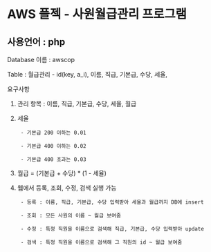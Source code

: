 AWS 플젝 - 사원월급관리 프로그램
=================================
사용언어 : php
--------------

Database 이름 : awscop

Table : 월급관리 - id(key, a_i), 이름, 직급, 기본급, 수당, 세율, 

요구사항

1. 관리 항목 : 이름, 직급, 기본급, 수당, 세율, 월급

2. 세율
        
        - 기본급 200 이하는 0.01
        
        - 기본급 400 이하는 0.02
        
        - 기본급 400 초과는 0.03

3. 월급 = (기본급 + 수당) * (1 - 세율)

4. 웹에서 등록, 조회, 수정, 검색 실행 가능
        
        - 등록 : 이름, 직급, 기본급, 수당 입력받아 세율과 월급까지 DB에 insert
        
        - 조회 : 모든 사원의 이름 ~ 월급 보여줌
        
        - 수정 : 특정 직원을 이름으로 검색해 직급, 기본급, 수당 입력받아 update
        
        - 검색 : 특정 직원을 이름으로 검색해 그 직원의 id ~ 월급 보여줌
